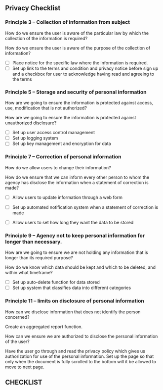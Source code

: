 ## Privacy Checklist

### Principle 3 – Collection of information from subject
How do we ensure the user is aware of the particular law by which the collection of the information is required?

How do we ensure the user is aware of the purpose of the collection of information?

- [ ] Place notice for the specific law where the information is required.
- [ ] Set up link to the terms and condition and privacy notice before sign up and a checkbox for user to acknowledge having read and agreeing to the terms

### Principle 5 – Storage and security of personal information
How are we going to ensure the information is protected against access, use, modification that is not authorized?

How are we going to ensure the information is protected against unauthorized disclosure? 

- [ ] Set up user access control management
- [ ] Set up logging system
- [ ] Set up key management and encryption for data

### Principle 7 – Correction of personal information
How do we allow users to change their information?

How do we ensure that we can inform every other person to whom the agency has disclose the information when a statement of correction is made?

- [ ] Allow users to update information through a web form
- [ ] Set up automated notification system when a statement of correction is made
- [ ] Allow users to set how long they want the data to be stored


### Principle 9 – Agency not to keep personal information for longer than necessary.
How are we going to ensure we are not holding any information that is longer than its required purpose?
 
How do we know which data should be kept and which to be deleted, and within what timeframe?

- [ ] Set up auto-delete function for data stored
- [ ] Set up system that classifies data into different categories

### Principle 11 – limits on disclosure of personal information
How can we disclose information that does not identify the person concerned?

Create an aggregated report function.
 
How can we ensure we are authorized to disclose the personal information of the user?

Have the user go through and read the privacy policy which gives us authorization for use of the personal information. Set up the page so that only when the document is fully scrolled to the bottom will it be allowed to move to next page. 

## CHECKLIST







